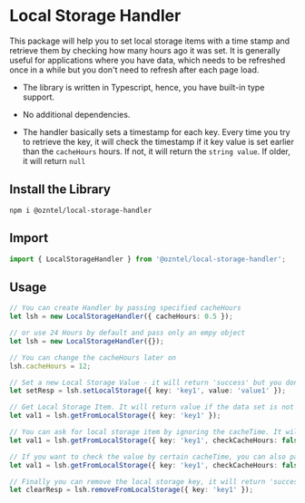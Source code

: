 # Local Storage Handler

This package will help you to set local storage items with a time stamp and retrieve them by checking how many hours ago it was set. It is generally useful for applications where you have data, which needs to be refreshed once in a while but you don't need to refresh after each page load.

-   The library is written in Typescript, hence, you have built-in type support.

-   No additional dependencies.

-   The handler basically sets a timestamp for each key. Every time you try to retrieve the key, it will check the timestamp if it key value is set earlier than the `cacheHours` hours. If not, it will return the `string value`. If older, it will return `null`

## Install the Library

```shell
npm i @ozntel/local-storage-handler
```

## Import

```ts
import { LocalStorageHandler } from '@ozntel/local-storage-handler';
```

## Usage

```ts
// You can create Handler by passing specified cacheHours
let lsh = new LocalStorageHandler({ cacheHours: 0.5 });

// or use 24 Hours by default and pass only an empy object
let lsh = new LocalStorageHandler({});

// You can change the cacheHours later on
lsh.cacheHours = 12;

// Set a new Local Storage Value - it will return 'success' but you don't need to assign to variable
let setResp = lsh.setLocalStorage({ key: 'key1', value: 'value1' });

// Get Local Storage Item. It will return value if the data set is not older than cached Hours or null if key not found or is older than cachedHours
let val1 = lsh.getFromLocalStorage({ key: 'key1' });

// You can ask for local storage item by ignoring the cacheTime. It will return no matter when the local storage key was set
let val1 = lsh.getFromLocalStorage({ key: 'key1', checkCacheHours: false });

// If you want to check the value by certain cacheTime, you can also pass additionally
let val1 = lsh.getFromLocalStorage({ key: 'key1', checkCacheHours: false, cacheHours: 5 });

// Finally you can remove the local storage key, it will return 'success' if deleted or 'not-found' if it couldn't find the key. It will also delete the timestamp related to the key from local storage.
let clearResp = lsh.removeFromLocalStorage({ key: 'key1' });
```
